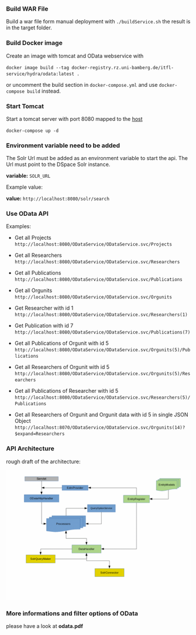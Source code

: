 ### Build WAR File
Build a war file form manual deployment with `./buildService.sh` the result is in the target
folder.


### Build Docker image
Create an image with tomcat and OData webservice with

`docker image build --tag docker-registry.rz.uni-bamberg.de/itfl-service/hydra/odata:latest .`

or uncomment the build section in `docker-compose.yml` and use `docker-compose build`
instead.


### Start Tomcat
Start a tomcat server with port 8080 mapped to the
[host](http://localhost:8080)

`docker-compose up -d`


### Environment variable need to be added

The Solr Url must be added as an environment variable to start the api. The Url must point to the DSpace Solr instance.

**variable:** `SOLR_URL`

Example value:

**value:** `http://localhost:8080/solr/search`




### Use OData API

Examples:

* Get all Projects
`http://localhost:8080/ODataService/ODataService.svc/Projects`

* Get all Researchers
`http://localhost:8080/ODataService/ODataService.svc/Researchers`

* Get all Publications
`http://localhost:8080/ODataService/ODataService.svc/Publications`

* Get all Orgunits
`http://localhost:8080/ODataService/ODataService.svc/Orgunits`

* Get Researcher with id 1
`http://localhost:8080/ODataService/ODataService.svc/Researchers(1)`

* Get Publication with id 7
`http://localhost:8080/ODataService/ODataService.svc/Publications(7)`

* Get all Publications of Orgunit with id 5
`http://localhost:8080/ODataService/ODataService.svc/Orgunits(5)/Publications`

* Get all Researchers of Orgunit with id 5
`http://localhost:8080/ODataService/ODataService.svc/Orgunits(5)/Researchers`

* Get all Publications of Researcher with id 5
`http://localhost:8080/ODataService/ODataService.svc/Researchers(5)/Publications`

* Get all Researchers of Orgunit and Orgunit data with id 5 in single JSON Object
`http://localhost:8070/ODataService/ODataService.svc/Orgunits(14)?$expand=Researchers`

### API Architecture
rough draft of the architecture:

![](odata-architecture.bmp)

### More informations and filter options of OData

please have a look at **odata.pdf**
